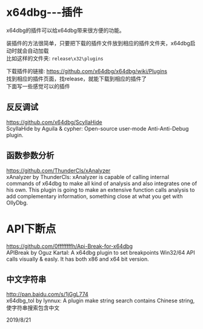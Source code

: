 # x64dbg---插件

x64dbg的插件可以给x64dbg带来很方便的功能。  

装插件的方法很简单，只要把下载的插件文件放到相应的插件文件夹，x64dbg启动时就会自动加载  
比如这样的文件夹: `release\x32\plugins`  

下载插件的链接: https://github.com/x64dbg/x64dbg/wiki/Plugins  
找到相应的插件页面，找release，就能下载到相应的插件了  
下面写一些感觉可以的插件  


## 反反调试
https://github.com/x64dbg/ScyllaHide  
ScyllaHide by Aguila & cypher: Open-source user-mode Anti-Anti-Debug plugin.  

## 函数参数分析
https://github.com/ThunderCls/xAnalyzer  
xAnalyzer by ThunderCls: xAnalyzer is capable of calling internal commands of x64dbg to make all kind of analysis and also integrates one of his own. This plugin is going to make an extensive function calls analysis to add complementary information, something close at what you get with OllyDbg.  

# API下断点
https://github.com/0ffffffffh/Api-Break-for-x64dbg  
APIBreak by Oguz Kartal: A x64dbg plugin to set breakpoints Win32/64 API calls visually & easly. It has both x86 and x64 bit version.  

## 中文字符串
http://pan.baidu.com/s/1jGgL774  
x64dbg_tol by lynnux: A plugin make string search contains Chinese string, 使字符串搜索包含中文  


2019/8/21  
